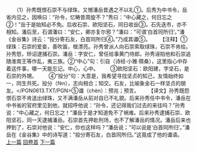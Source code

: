 　　（1）孙秀既恨石崇不与绿珠，又憾潘岳昔遇之不以礼①。后秀为中书令，岳省内见之，因唤曰：“孙令，忆畴昔周旋不？”秀曰：“中心藏之，何日忘之②！”岳于是始知必不免。后收石崇、欧阳坚石，同日收岳③。石先迭市，亦不相知。潘后至，石谓潘曰：“安仁，卿亦复尔邪？”潘曰：“可谓‘白首同所归’。”潘《金谷集》诗云：“投分寄石友，白首同所归④。”乃成其谶⑤。
　　【注释】①绿珠：石崇的爱妾，善吹笛，根漂亮。孙秀曾派人向石崇索取绿珠，石崇不肯给。孙秀怒，矫诏逮捕石崇。潘岳：字安仁，曾任给事黄门侍郎。孙秀诬陷他和石崇追随淮南王等作乱，夷三族。②“中心”句：引自（诗经·小雅·隰桑），这里指心中存着这件事，哪一天能忘记。中心，心中。
　　③欧阳坚石：欧阳建，字坚石，是石崇的外甥。
　　④“投分”句：大意是，我希望寻找坚贞的知己，友情始终如一，同生共死。投分（fèn），志向相合；知交。石友，比喻象金石一样坚贞的朋友。</PGN0613.TXT/PGN>⑤谶（chèn）：预兆；预言。
　　【译文】孙秀既怨恨石崇不肯送出绿珠，又不满潘岳从前对自已不礼貌。后来孙秀任中书令，潘岳在中书省的官府里见到他，就招呼他说：“孙令，还记得我们过去的来往吗？”孙秀说：“中心藏之，何日忘之！”潘岳于是才知道免不了祸难。后来孙秀逮捕石崇、欧阳坚石，同一天逮捕潘岳。石崇首先押赴刑场，也不了解潘岳的情况。潘岳后来也押到了，石崇对他说：“安仁，你也这样吗？”潘岳说；“可以说是‘白首同所归’。”潘岳在《金谷集》中的诗写道：“投分寄石友，白首同所归。”这竟成了他的谶语。
<br>[上一篇](36_0) [回卷首](36_0) [下一篇](36_2)

